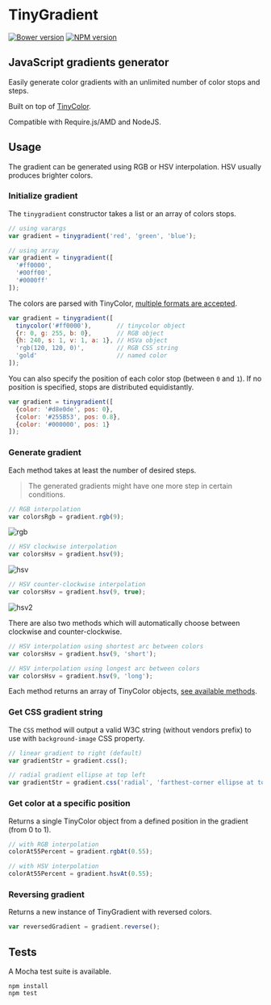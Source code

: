 TinyGradient
============

[![Bower version](https://img.shields.io/bower/v/tinygradient.svg?style=flat-square)](https://github.com/mistic100/tinygradient)
[![NPM version](https://img.shields.io/npm/v/tinygradient.svg?style=flat-square)](https://www.npmjs.com/package/tinygradient)

## JavaScript gradients generator

Easily generate color gradients with an unlimited number of color stops and steps. 
 
Built on top of [TinyColor](https://github.com/bgrins/TinyColor).

Compatible with Require.js/AMD and NodeJS.

## Usage

The gradient can be generated using RGB or HSV interpolation. HSV usually produces brighter colors.

### Initialize gradient

The `tinygradient` constructor takes a list or an array of colors stops.

```javascript
// using varargs
var gradient = tinygradient('red', 'green', 'blue');

// using array
var gradient = tinygradient([
  '#ff0000',
  '#00ff00',
  '#0000ff'
]);
```

The colors are parsed with TinyColor, [multiple formats are accepted](https://github.com/bgrins/TinyColor/blob/master/README.md#accepted-string-input).

```javascript
var gradient = tinygradient([
  tinycolor('#ff0000'),       // tinycolor object
  {r: 0, g: 255, b: 0},       // RGB object
  {h: 240, s: 1, v: 1, a: 1}, // HSVa object
  'rgb(120, 120, 0)',         // RGB CSS string
  'gold'                      // named color
]);
```

You can also specify the position of each color stop (between `0` and `1`). If no position is specified, stops are distributed equidistantly.

```javascript
var gradient = tinygradient([
  {color: '#d8e0de', pos: 0},
  {color: '#255B53', pos: 0.8},
  {color: '#000000', pos: 1}
]);
```

### Generate gradient

Each method takes at least the number of desired steps.
> The generated gradients might have one more step in certain conditions.

```javascript
// RGB interpolation
var colorsRgb = gradient.rgb(9);
```
![rgb](https://raw.githubusercontent.com/mistic100/tinygradient/master/images/rgb.png)

```javascript
// HSV clockwise interpolation
var colorsHsv = gradient.hsv(9);
```
![hsv](https://raw.githubusercontent.com/mistic100/tinygradient/master/images/hsv.png)

```javascript
// HSV counter-clockwise interpolation
var colorsHsv = gradient.hsv(9, true);
```
![hsv2](https://raw.githubusercontent.com/mistic100/tinygradient/master/images/hsv2.png)

There are also two methods which will automatically choose between clockwise and counter-clockwise.

```javascript
// HSV interpolation using shortest arc between colors
var colorsHsv = gradient.hsv(9, 'short');

// HSV interpolation using longest arc between colors
var colorsHsv = gradient.hsv(9, 'long');
```

Each method returns an array of TinyColor objects, [see available methods](https://github.com/bgrins/TinyColor/blob/master/README.md#methods).

### Get CSS gradient string

The `CSS` method will output a valid W3C string (without vendors prefix) to use with `background-image` CSS property.

```javascript
// linear gradient to right (default)
var gradientStr = gradient.css();

// radial gradient ellipse at top left
var gradientStr = gradient.css('radial', 'farthest-corner ellipse at top left');
```

### Get color at a specific position

Returns a single TinyColor object from a defined position in the gradient (from 0 to 1).

```javascript
// with RGB interpolation
colorAt55Percent = gradient.rgbAt(0.55);

// with HSV interpolation
colorAt55Percent = gradient.hsvAt(0.55);
```

### Reversing gradient

Returns a new instance of TinyGradient with reversed colors.

```javascript
var reversedGradient = gradient.reverse();
```

## Tests

A Mocha test suite is available.

```
npm install
npm test
```
